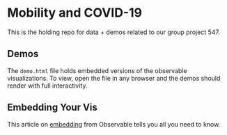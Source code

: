 # Mobility and COVID-19

This is the holding repo for data + demos related to our group project 547.

## Demos

The `demo.html` file holds embedded versions of the observable visualizations. To view, open the file in any browser and the demos should render with full interactivity.

## Embedding Your Vis

This article on [embedding](https://observablehq.com/@observablehq/introduction-to-embedding) from Observable tells you all you need to know.
